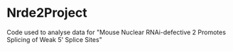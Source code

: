 # Nrde2Project
Code used to analyse data for "Mouse Nuclear RNAi-defective 2 Promotes Splicing of Weak 5' Splice Sites" 
